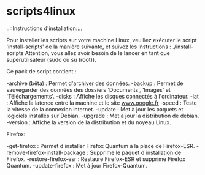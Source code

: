 # scripts4linux

..::Instructions d'installation::..

Pour installer les scripts sur votre machine Linux, veuillez exécuter le script 'install-scripts' de la manière suivante, et suivez les instructions : ./install-scripts
Attention, vous allez avoir besoin de le lancer en tant que superutilisateur (sudo ou su (root)).

Ce pack de script contient : 

-archive (bêta) : Permet d'archiver des données.
-backup : Permet de sauvegarder des données des dossiers 'Documents', 'Images' et 'Téléchargements'.
-disks : Affiche les disques connectés à l'ordinateur.
-lat : Affiche la latence entre la machine et le site www.google.fr
-speed : Teste la vitesse de la connexion internet.
-update : Met à jour les paquets et logiciels installés sur Debian.
-upgrade : Met à jour la distribution de debian.
-version : Affiche la version de la distribution et du noyeau Linux.

Firefox:

-get-firefox : Permet d'installer Firefox Quantum à la place de Firefox-ESR.
-remove-firefox-install-package : Supprime le paquet d'installation de Firefox.
-restore-firefox-esr : Restaure Firefox-ESR et supprime Firefox Quantum.
-update-firefox : Met à jour Firefox-Quantum.
